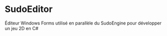 # SudoEditor
Éditeur Windows Forms utilisé en parallèle du SudoEngine pour développer un jeu 2D en C#
